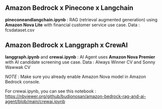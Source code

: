 ## Amazon Bedrock x Pinecone x Langchain

**pineconeandlangchain.ipynb** : RAG (retrieval augmented generation) using **Amazon Nova Lite** with financial customer service use case. Data : fcsdataset.csv

## Amazon Bedrock x Langgraph x CrewAI

**langgraph.ipynb** and **crewai.ipynb** : AI Agent uses **Amazon Nova Premier** with AI candidate screening use case. Data : Always Winner CV and Sonny Wawwak CV

*NOTE* : Make sure you already enable Amazon Nova model in Amazon Bedrock console.

For crewai.ipynb, you can see this notebook : https://nbviewer.org/github/budionosan/amazon-bedrock-rag-and-ai-agent/blob/main/crewai.ipynb
